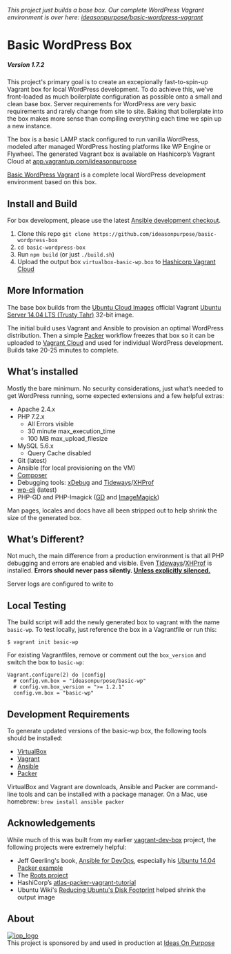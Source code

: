 _This project just builds a base box. Our complete WordPress Vagrant environment is over here: [ideasonpurpose/basic-wordpress-vagrant](https://github.com/ideasonpurpose/basic-wordpress-vagrant)_

# Basic WordPress Box

##### Version 1.7.2

This project's primary goal is to create an excepionally fast-to-spin-up Vagrant box for local WordPress development. To do achieve this, we've front-loaded as much boilerplate configuration as possible onto a small and clean base box. Server requirements for WordPress are very basic requirements and rarely change from site to site. Baking that boilerplate into the box makes more sense than compiling everything each time we spin up a new instance.

The box is a basic LAMP stack configured to run vanilla WordPress, modeled after managed WordPress hosting platforms like WP Engine or Flywheel. The generated Vagrant box is available on Hashicorp’s Vagrant Cloud at [app.vagrantup.com/ideasonpurpose](https://app.vagrantup.com/ideasonpurpose)

[Basic WordPress Vagrant](https://github.com/ideasonpurpose/basic-wordpress-vagrant) is a complete local WordPress development environment based on this box.

## Install and Build

For box development, please use the latest [Ansible development checkout][ansible-dev].

1.  Clone this repo `git clone https://github.com/ideasonpurpose/basic-wordpress-box`
2.  `cd basic-wordpress-box`
3.  Run `npm build` (or just `./build.sh`)
4.  Upload the output box `virtualbox-basic-wp.box` to [Hashicorp Vagrant Cloud](https://app.vagrantup.com/ideasonpurpose/boxes/basic-wp)

## More Information

The base box builds from the [Ubuntu Cloud Images](http://cloud-images.ubuntu.com) official Vagrant [Ubuntu Server 14.04 LTS (Trusty Tahr)](http://cloud-images.ubuntu.com/vagrant/trusty/current/) 32-bit image.

The initial build uses Vagrant and Ansible to provision an optimal WordPress distribution. Then a simple [Packer][] workflow freezes that box so it can be uploaded to [Vagrant Cloud][] and used for individual WordPress development. Builds take 20-25 minutes to complete.

## What’s installed

Mostly the bare minimum. No security considerations, just what’s needed to get WordPress running, some expected extensions and a few helpful extras:

- Apache 2.4.x
- PHP 7.2.x
  - All Errors visible
  - 30 minute max_execution_time
  - 100 MB max_upload_filesize
- MySQL 5.6.x
  - Query Cache disabled
- Git (latest)
- Ansible (for local provisioning on the VM)
- [Composer][]
- Debugging tools: [xDebug][] and [Tideways][]/[XHProf][]
- [wp-cli][] (latest)
- PHP-GD and PHP-Imagick ([GD][] and [ImageMagick][])

Man pages, locales and docs have all been stripped out to help shrink the size of the generated box.

## What’s Different?

Not much, the main difference from a production environment is that all PHP debugging and errors are enabled and visible. Even [Tideways][]/[XHProf](http://php.net/xhprof) is installed. **Errors should never pass silently. [Unless explicitly silenced.](https://www.python.org/dev/peps/pep-0020/)**

Server logs are configured to write to

## Local Testing

The build script will add the newly generated box to vagrant with the name `basic-wp`. To test locally, just reference the box in a Vagrantfile or run this:

    $ vagrant init basic-wp

For existing Vagrantfiles, remove or comment out the `box_version` and switch the box to `basic-wp`:

```
Vagrant.configure(2) do |config|
  # config.vm.box = "ideasonpurpose/basic-wp"
  # config.vm.box_version = ">= 1.2.1"
  config.vm.box = "basic-wp"
```

## Development Requirements

To generate updated versions of the basic-wp box, the following tools should be installed:

- [VirtualBox][]
- [Vagrant][]
- [Ansible][]
- [Packer][]

VirtualBox and Vagrant are downloads, Ansible and Packer are command-line tools and can be installed with a package manager. On a Mac, use homebrew: `brew install ansible packer`

## Acknowledgements

While much of this was built from my earlier [vagrant-dev-box](https://github.com/joemaller/vagrant-dev-box) project, the following projects were extremely helpful:

- Jeff Geerling's book, [Ansible for DevOps](https://leanpub.com/ansible-for-devops), especially his [Ubuntu 14.04 Packer example](https://github.com/geerlingguy/packer-ubuntu-1404)
- The [Roots project](http://roots.io)
- HashiCorp’s [atlas-packer-vagrant-tutorial](https://github.com/hashicorp/atlas-packer-vagrant-tutorial)
- Ubuntu Wiki's [Reducing Ubuntu's Disk Footprint](https://wiki.ubuntu.com/ReducingDiskFootprint) helped shrink the output image

## About

[![iop_logo](https://cloud.githubusercontent.com/assets/8320/9443542/944a8bce-4a4f-11e5-9d2f-54999b1687d5.png)][iop]  
This project is sponsored by and used in production at [Ideas On Purpose][iop]

[iop]: http://ideasonpurpose.com
[gd]: http://libgd.github.io/
[imagemagick]: http://www.imagemagick.org/
[packer]: https://www.packer.io
[vagrant cloud]: https://app.vagrantup.com/ideasonpurpose
[vagrant]: https://www.vagrantup.com/
[virtualbox]: https://www.virtualbox.org/
[ansible]: http://docs.ansible.com/
[ansible-dev]: http://docs.ansible.com/ansible/intro_installation.html#running-from-source
[xdebug]: https://xdebug.org/docs/
[xhprof]: http://php.net/xhprof
[tideways]: https://tideways.io/profiler/xhprof-for-php7-php5.6
[composer]: https://getcomposer.org/
[wp-cli]: http://wp-cli.org/
